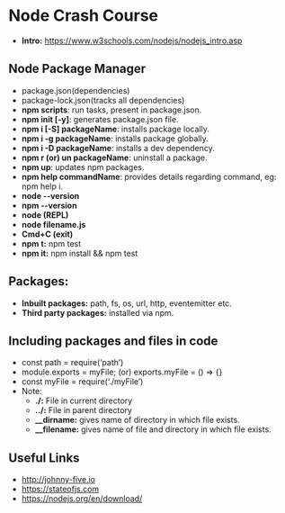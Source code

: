 # Node Crash Course

- **Intro:** https://www.w3schools.com/nodejs/nodejs_intro.asp

## Node Package Manager

- package.json(dependencies)
- package-lock.json(tracks all dependencies)
- **npm scripts**: run tasks, present in package.json.
- **npm init [-y]**: generates package.json file.
- **npm i [-S] packageName**: installs package locally.
- **npm i -g packageName**: installs package globally.
- **npm i -D packageName**: installs a dev dependency.
- **npm r (or) un packageName**: uninstall a package.
- **npm up**: updates npm packages.
- **npm help commandName**: provides details regarding command, eg: npm help i.
- **node --version**
- **npm --version**
- **node (REPL)**
- **node filename.js**
- **Cmd+C (exit)**
- **npm t:** npm test
- **npm it:** npm install && npm test

## Packages:

- **Inbuilt packages:** path, fs, os, url, http, eventemitter etc.
- **Third party packages:** installed via npm.

## Including packages and files in code

- const path = require(‘path’)
- module.exports = myFile; (or) exports.myFile = () => {}
- const myFile = require(‘./myFile’)
- Note:
  - **./:** File in current directory
  - **../:** File in parent directory
  - **\_\_dirname:** gives name of directory in which file exists.
  - **\_\_filename:** gives name of file and directory in which file exists.

## Useful Links

- http://johnny-five.io
- https://stateofjs.com
- https://nodejs.org/en/download/
